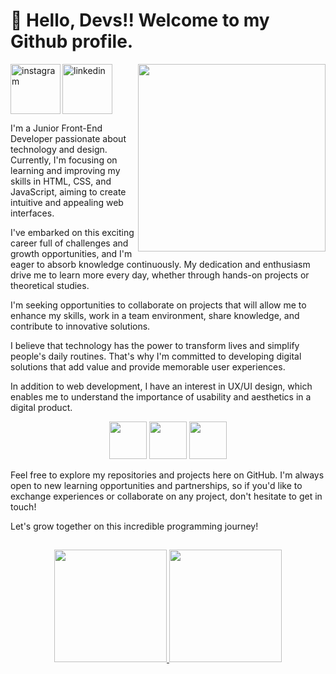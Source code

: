 # 👋 Hello, Devs!! Welcome to my Github profile.
<img width="300px" align="right" src="https://i.ibb.co/6v02CS8/octocat-1690504321214.png">

<div dsplay="inline-block">
  <a href="https://www.instagram.com/eeiangela/">
    <img align="left" width="80px" src="https://img.icons8.com/?size=512&id=TEYr8ETaIfBJ&format=png" alt="instagram" style="vertical-align:top;">
  </a> 
  <a href="https://www.linkedin.com/in/angela-ribeiro-95a232209">
    <img width="80px" src="https://i.ibb.co/RyZx12b/linkedin.png" alt="linkedin" style="vertical-align:top;">
  </a>
</div>
 
I'm a Junior Front-End Developer passionate about technology and design. Currently, I'm focusing on learning and improving my skills in HTML, CSS, and JavaScript, aiming to create intuitive and appealing web interfaces.

I've embarked on this exciting career full of challenges and growth opportunities, and I'm eager to absorb knowledge continuously. My dedication and enthusiasm drive me to learn more every day, whether through hands-on projects or theoretical studies.

I'm seeking opportunities to collaborate on projects that will allow me to enhance my skills, work in a team environment, share knowledge, and contribute to innovative solutions.

I believe that technology has the power to transform lives and simplify people's daily routines. That's why I'm committed to developing digital solutions that add value and provide memorable user experiences.

In addition to web development, I have an interest in UX/UI design, which enables me to understand the importance of usability and aesthetics in a digital product.

<p align="center">
    <img src="https://cdn.jsdelivr.net/gh/devicons/devicon/icons/html5/html5-original-wordmark.svg" width="60" height="60" />
    <img src="https://cdn.jsdelivr.net/gh/devicons/devicon/icons/css3/css3-original-wordmark.svg" width="60" height="60" />
    <img src="https://cdn.jsdelivr.net/gh/devicons/devicon/icons/javascript/javascript-original.svg" width="60" height="60" />
</p>
Feel free to explore my repositories and projects here on GitHub. I'm always open to new learning opportunities and partnerships, so if you'd like to exchange experiences or collaborate on any project, don't hesitate to get in touch!

Let's grow together on this incredible programming journey!

##
<p align="center">
    <a href="https://github.com/eiangela">
          <img height="180em" src="https://github-readme-stats-eight-theta.vercel.app/api?username=eiangela&show_icons=true&theme=algolia&include_all_commits=true&count_private=true"/>
          <img height="180em" src="https://github-readme-stats-eight-theta.vercel.app/api/top-langs/?username=eiangela&layout=compact&langs_count=8&theme=algolia"/>
    </a>
</p>
